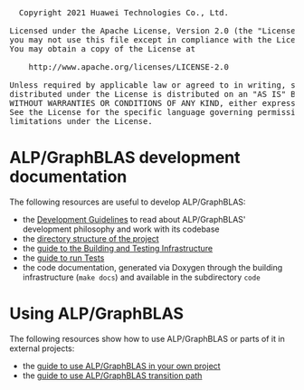 
<pre>
  Copyright 2021 Huawei Technologies Co., Ltd.

Licensed under the Apache License, Version 2.0 (the "License");
you may not use this file except in compliance with the License.
You may obtain a copy of the License at

    http://www.apache.org/licenses/LICENSE-2.0

Unless required by applicable law or agreed to in writing, software
distributed under the License is distributed on an "AS IS" BASIS,
WITHOUT WARRANTIES OR CONDITIONS OF ANY KIND, either express or implied.
See the License for the specific language governing permissions and
limitations under the License.
</pre>

# ALP/GraphBLAS development documentation

The following resources are useful to develop ALP/GraphBLAS:

* the [Development Guidelines](Development.md) to read about ALP/GraphBLAS'
development philosophy and work with its codebase
* the [directory structure of the project](Directory_structure.md)
* the
[guide to the Building and Testing Infrastructure](Build_and_test_infra.md)
* the
[guide to run Tests](Run_tests.md)
* the code documentation, generated via Doxygen through the building
infrastructure (`make docs`) and available in the subdirectory `code`



# Using ALP/GraphBLAS

The following resources show how to use ALP/GraphBLAS or parts of it in
external projects:

* the
[guide to use ALP/GraphBLAS in your own project](Use_ALPGraphBLAS_in_your_own_project.md)
* the [guide to use ALP/GraphBLAS transition path](Transition_use.md)
